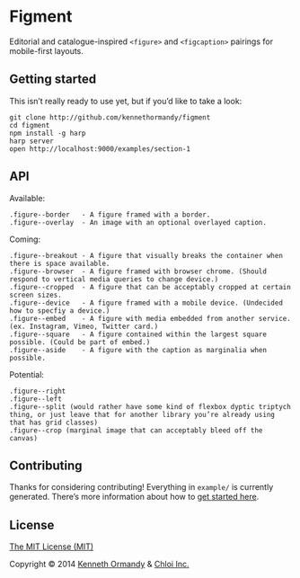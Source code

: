 <!--
[![A great header image you designed, or collaborated on with a designer you work with. It’ll look best when it’s 728px wide, @2x for hi-dpi devices.](preview.png)](https://github.com/kennethormandy/default)

***

-->

# Figment

Editorial and catalogue-inspired `<figure>` and `<figcaption>` pairings for mobile-first layouts.

## Getting started

This isn’t really ready to use yet, but if you’d like to take a look:

```
git clone http://github.com/kennethormandy/figment
cd figment
npm install -g harp
harp server
open http://localhost:9000/examples/section-1
```

## API

Available:

```
.figure--border   - A figure framed with a border.
.figure--overlay  - An image with an optional overlayed caption.
```

Coming:

```
.figure--breakout - A figure that visually breaks the container when there is space available.
.figure--browser  - A figure framed with browser chrome. (Should respond to vertical media queries to change device.)
.figure--cropped  - A figure that can be acceptably cropped at certain screen sizes.
.figure--device   - A figure framed with a mobile device. (Undecided how to specfiy a device.)
.figure--embed    - A figure with media embedded from another service. (ex. Instagram, Vimeo, Twitter card.)
.figure--square   - A figure contained within the largest square possible. (Could be part of embed.)
.figure--aside    - A figure with the caption as marginalia when possible.
```

Potential:

```
.figure--right
.figure--left
.figure--split (would rather have some kind of flexbox dyptic triptych thing, or just leave that for another library you’re already using that has grid classes)
.figure--crop (marginal image that can acceptably bleed off the canvas)
```

## Contributing

Thanks for considering contributing! Everything in `example/` is currently generated. There’s more information about how to [get started here](CONTRIBUTING.md).

## License

[The MIT License (MIT)](LICENSE.md)

Copyright © 2014 [Kenneth Ormandy](http://kennethormandy.com) & [Chloi Inc.](http://chloi.io)
